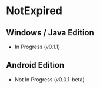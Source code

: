 # NotExpired

## Windows / Java Edition
* In Progress (v0.1.1)

 
## Android Edition
 * Not In Progress (v0.0.1-beta)

